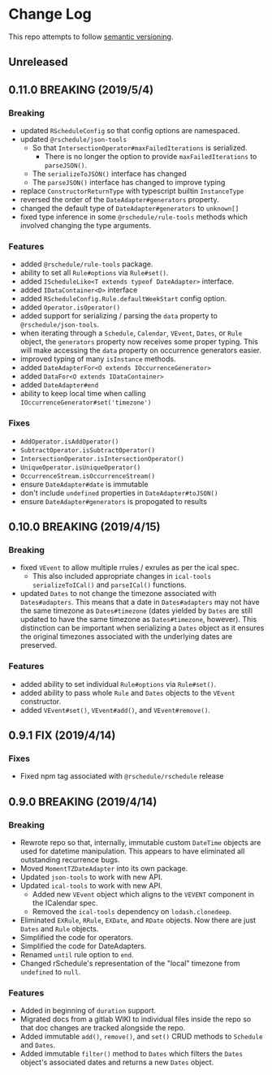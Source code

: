 # Change Log

This repo attempts to follow [semantic versioning](https://semver.org/).

## Unreleased

## 0.11.0 BREAKING (2019/5/4)

### Breaking

- updated `RScheduleConfig` so that config options are namespaced.
- updated `@rschedule/json-tools`
  - So that `IntersectionOperator#maxFailedIterations` is serialized.
    - There is no longer the option to provide `maxFailedIterations` to `parseJSON()`.
  - The `serializeToJSON()` interface has changed
  - The `parseJSON()` interface has changed to improve typing
- replace `ConstructorReturnType` with typescript builtin `InstanceType`
- reversed the order of the `DateAdapter#generators` property.
- changed the default type of `DateAdapter#generators` to `unknown[]`
- fixed type inference in some `@rschedule/rule-tools` methods which involved changing the type arguments.

### Features

- added `@rschedule/rule-tools` package.
- ability to set all `Rule#options` via `Rule#set()`.
- added `IScheduleLike<T extends typeof DateAdapter>` interface.
- added `IDataContainer<D>` interface
- added `RScheduleConfig.Rule.defaultWeekStart` config option.
- added `Operator.isOperator()`
- added support for serializing / parsing the `data` property to `@rschedule/json-tools`.
- when iterating through a `Schedule`, `Calendar`, `VEvent`, `Dates`, or `Rule` object, the `generators` property now receives some proper typing. This will make accessing the `data` property on occurrence generators easier.
- improved typing of many `isInstance` methods.
- added `DateAdapterFor<O extends IOccurrenceGenerator>`
- added `DataFor<O extends IDataContainer>`
- added `DateAdapter#end`
- ability to keep local time when calling `IOccurrenceGenerator#set('timezone')`

### Fixes

- `AddOperator.isAddOperator()`
- `SubtractOperator.isSubtractOperator()`
- `IntersectionOperator.isIntersectionOperator()`
- `UniqueOperator.isUniqueOperator()`
- `OccurrenceStream.isOccurrenceStream()`
- ensure `DateAdapter#date` is immutable
- don't include `undefined` properties in `DateAdapter#toJSON()`
- ensure `DateAdapter#generators` is propogated to results

## 0.10.0 BREAKING (2019/4/15)

### Breaking

- fixed `VEvent` to allow multiple rrules / exrules as per the ical spec.
  - This also included appropriate changes in `ical-tools` `serializeToICal()` and
    `parseICal()` functions.
- updated `Dates` to not change the timezone associated with `Dates#adapters`.
  This means that a date in `Dates#adapters` may not have the same timezone as `Dates#timezone`
  (dates yielded by `Dates` are still updated to have the same timezone as `Dates#timezone`, however).
  This distinction can be important when serializing a `Dates` object as it ensures the original
  timezones associated with the underlying dates are preserved.

### Features

- added ability to set individual `Rule#options` via `Rule#set()`.
- added ability to pass whole `Rule` and `Dates` objects to the `VEvent` constructor.
- added `VEvent#set()`, `VEvent#add()`, and `VEvent#remove()`.

## 0.9.1 FIX (2019/4/14)

### Fixes

- Fixed npm tag associated with `@rschedule/rschedule` release

## 0.9.0 BREAKING (2019/4/14)

### Breaking

- Rewrote repo so that, internally, immutable custom `DateTime` objects are used for datetime manipulation. This appears to have eliminated all outstanding recurrence bugs.
- Moved `MomentTZDateAdapter` into its own package.
- Updated `json-tools` to work with new API.
- Updated `ical-tools` to work with new API.
  - Added new `VEvent` object which aligns to the `VEVENT` component in the ICalendar spec.
  - Removed the `ical-tools` dependency on `lodash.clonedeep`.
- Eliminated `EXRule`, `RRule`, `EXDate`, and `RDate` objects. Now there are just `Dates` and `Rule` objects.
- Simplified the code for operators.
- Simplified the code for DateAdapters.
- Renamed `until` rule option to `end`.
- Changed rSchedule's representation of the "local" timezone from `undefined` to `null`.

### Features

- Added in beginning of `duration` support.
- Migrated docs from a gitlab WIKI to individual files inside the repo so that doc changes are tracked alongside the repo.
- Added immutable `add()`, `remove()`, and `set()` CRUD methods to `Schedule` and `Dates`.
- Added immutable `filter()` method to `Dates` which filters the `Dates` object's associated dates and returns a new `Dates` object.
